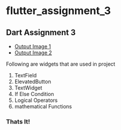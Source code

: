 # flutter_assignment_3

## Dart Assignment 3

- [Output Image 1](https://github.com/AbdulSattarSuleman/Flutter_Assignment_3/blob/master/output/calculator.png?raw=true)
- [Output Image 2](https://github.com/AbdulSattarSuleman/Flutter_Assignment_3/blob/master/output/vowels.png?raw=true)

Following are widgets that are used in project

1. TextField
2. ElevatedButton
3. TextWidget
4. If Else Condition
5. Logical Operators
6. mathematical Functions

### Thats It!
